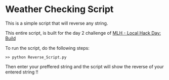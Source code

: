 # Weather Checking Script

This is a simple script that will reverse any string.

This entire script, is built for the day 2 challenge of [MLH - Local Hack Day: Build](https://localhackday.mlh.io/build)

To run the script, do the following steps:

```
>> python Reverse_Script.py 
```

Then enter your preffered string and the script will show the reverse of your entered string !!